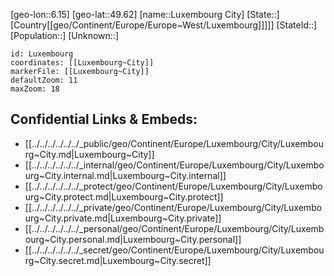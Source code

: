 ﻿---
location: [49.62,6.15]
mapzoom: [7,12] 
mapmarker: city 
type: City
tags:
- geo/City


SpocWebEntityId: 32153
isDeleted: false
confidential: public

---
[geo-lon::6.15]
[geo-lat::49.62]
[name::Luxembourg City]
[State::]
[Country[[geo/Continent/Europe/Europe~West/Luxembourg]]]]]
[StateId::]
[Population::]
[Unknown::]


```leaflet
id: Luxembourg
coordinates: [[Luxembourg~City]]
markerFile: [[Luxembourg~City]]
defaultZoom: 11 
maxZoom: 18
```


## Confidential Links & Embeds: 
- [[../../../../../../_public/geo/Continent/Europe/Luxembourg/City/Luxembourg~City.md|Luxembourg~City]] 
- [[../../../../../../_internal/geo/Continent/Europe/Luxembourg/City/Luxembourg~City.internal.md|Luxembourg~City.internal]] 
- [[../../../../../../_protect/geo/Continent/Europe/Luxembourg/City/Luxembourg~City.protect.md|Luxembourg~City.protect]] 
- [[../../../../../../_private/geo/Continent/Europe/Luxembourg/City/Luxembourg~City.private.md|Luxembourg~City.private]] 
- [[../../../../../../_personal/geo/Continent/Europe/Luxembourg/City/Luxembourg~City.personal.md|Luxembourg~City.personal]] 
- [[../../../../../../_secret/geo/Continent/Europe/Luxembourg/City/Luxembourg~City.secret.md|Luxembourg~City.secret]] 
